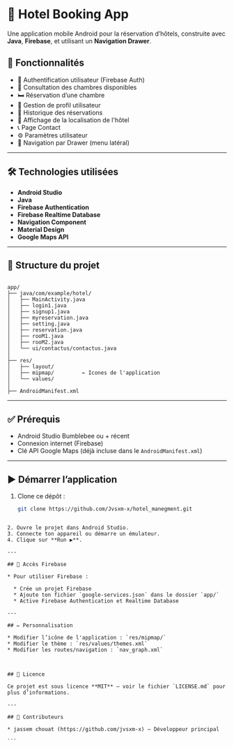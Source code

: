 # 📱 Hotel Booking App

Une application mobile Android pour la réservation d’hôtels, construite avec **Java**, **Firebase**, et utilisant un **Navigation Drawer**.

## 🚀 Fonctionnalités

- 🔐 Authentification utilisateur (Firebase Auth)
- 🏨 Consultation des chambres disponibles
- 🛏 Réservation d’une chambre
- 👤 Gestion de profil utilisateur
- 🧾 Historique des réservations
- 📍 Affichage de la localisation de l'hôtel
- 📞 Page Contact
- ⚙ Paramètres utilisateur
- 📜 Navigation par Drawer (menu latéral)

---

## 🛠️ Technologies utilisées

- **Android Studio**
- **Java**
- **Firebase Authentication**
- **Firebase Realtime Database**
- **Navigation Component**
- **Material Design**
- **Google Maps API**

---

## 📂 Structure du projet

```

app/
├── java/com/example/hotel/
│   ├── MainActivity.java
│   ├── login1.java
│   ├── signup1.java
│   ├── myreservation.java
│   ├── setting.java
│   ├── reservation.java
│   ├── rooM1.java
│   ├── rooM2.java
│   └── ui/contactus/contactus.java
│
├── res/
│   ├── layout/
│   ├── mipmap/         ← Icones de l'application
│   └── values/
│
├── AndroidManifest.xml

````

---

## ✅ Prérequis

- Android Studio Bumblebee ou + récent
- Connexion internet (Firebase)
- Clé API Google Maps (déjà incluse dans le `AndroidManifest.xml`)

---

## ▶️ Démarrer l’application

1. Clone ce dépôt :
   ```bash
   git clone https://github.com/Jvsxm-x/hotel_manegment.git
````

2. Ouvre le projet dans Android Studio.
3. Connecte ton appareil ou démarre un émulateur.
4. Clique sur **Run ▶**.

---

## 🔐 Accès Firebase

* Pour utiliser Firebase :

  * Crée un projet Firebase
  * Ajoute ton fichier `google-services.json` dans le dossier `app/`
  * Active Firebase Authentication et Realtime Database

---

## ✏️ Personnalisation

* Modifier l’icône de l'application : `res/mipmap/`
* Modifier le thème : `res/values/themes.xml`
* Modifier les routes/navigation : `nav_graph.xml`



## 📄 Licence

Ce projet est sous licence **MIT** – voir le fichier `LICENSE.md` pour plus d’informations.

---

## 🙌 Contributeurs

* jassem chouat (https://github.com/jvsxm-x) – Développeur principal

```

